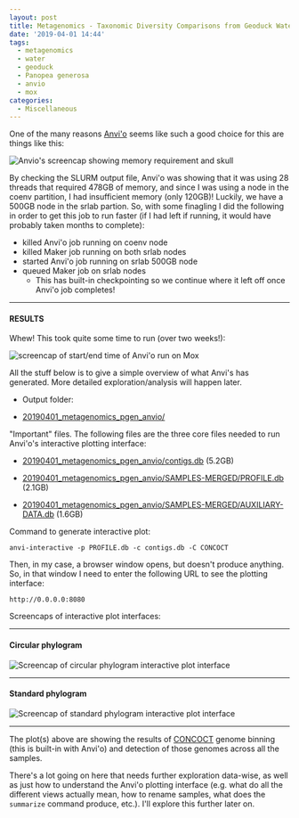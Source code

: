 ```yaml
---
layout: post
title: Metagenomics - Taxonomic Diversity Comparisons from Geoduck Water with Anvio on Mox
date: '2019-04-01 14:44'
tags:
  - metagenomics
  - water
  - geoduck
  - Panopea generosa
  - anvio
  - mox
categories:
  - Miscellaneous
---
```



One of the many reasons [Anvi'o](http://merenlab.org/software/anvio/) seems like such a good choice for this are things like this:

![Anvio's screencap showing memory requirement and skull](https://github.com/RobertsLab/sams-notebook/blob/master/images/screencaps/20190404_metagenomics_pgen_anvio-01.png?raw=true)

By checking the SLURM output file, Anvi'o was showing that it was using 28 threads that required 478GB of memory, and since I was using a node in the coenv partition, I had insufficient memory (only 120GB)! Luckily, we have a 500GB node in the srlab partion. So, with some finagling I did the following in order to get this job to run faster (if I had left if running, it would have probably taken months to complete):

- killed Anvi'o job running on coenv node
- killed Maker job running on both srlab nodes
- started Anvi'o job running on srlab 500GB node
- queued Maker job on srlab nodes
  - This has built-in checkpointing so we continue where it left off once Anvi'o job completes!


---

#### RESULTS

Whew! This took quite some time to run (over two weeks!):

![screencap of start/end time of Anvi'o run on Mox](https://github.com/RobertsLab/sams-notebook/blob/master/images/screencaps/20190401_anvio_runtime.png?raw=true)


All the stuff below is to give a simple overview of what Anvi's has generated. More detailed exploration/analysis will happen later.

- Output folder:

- [20190401_metagenomics_pgen_anvio/](http://gannet.fish.washington.edu/Atumefaciens/20190401_metagenomics_pgen_anvio/)

"Important" files. The following files are the three core files needed to run Anvi'o's interactive plotting interface:

- [20190401_metagenomics_pgen_anvio/contigs.db](http://gannet.fish.washington.edu/Atumefaciens/20190401_metagenomics_pgen_anvio/contigs.db) (5.2GB)

- [20190401_metagenomics_pgen_anvio/SAMPLES-MERGED/PROFILE.db](http://gannet.fish.washington.edu/Atumefaciens/20190401_metagenomics_pgen_anvio/SAMPLES-MERGED/PROFILE.db) (2.1GB)

- [20190401_metagenomics_pgen_anvio/SAMPLES-MERGED/AUXILIARY-DATA.db](http://gannet.fish.washington.edu/Atumefaciens/20190401_metagenomics_pgen_anvio/SAMPLES-MERGED/AUXILIARY-DATA.db) (1.6GB)


Command to generate interactive plot:

`anvi-interactive -p PROFILE.db -c contigs.db -C CONCOCT`

Then, in my case, a browser window opens, but doesn't produce anything. So, in that window I need to enter the following URL to see the plotting interface:

`http://0.0.0.0:8080`



Screencaps of interactive plot interfaces:

---

#### Circular phylogram

![Screencap of circular phylogram interactive plot interface](https://github.com/RobertsLab/sams-notebook/blob/master/images/screencaps/20190401_anvio_circle_phylogram-01.png?raw=true)


---

#### Standard phylogram

![Screencap of standard phylogram interactive plot interface](https://github.com/RobertsLab/sams-notebook/blob/master/images/screencaps/20190401_anvio_phylogram-01.png?raw=true)

---

The plot(s) above are showing the results of [CONCOCT](https://github.com/BinPro/CONCOCT) genome binning (this is built-in with Anvi'o) and detection of those genomes across all the samples.

There's a lot going on here that needs further exploration data-wise, as well as just how to understand the Anvi'o plotting interface (e.g. what do all the different views actually mean, how to rename samples, what does the `summarize` command produce, etc.). I'll explore this further later on.
